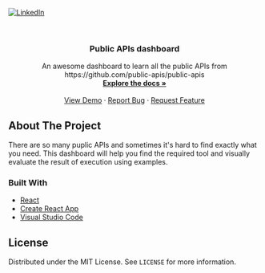 [![LinkedIn][linkedin-shield]][linkedin-url]



<!-- PROJECT LOGO -->
<br />
<p align="center">


  <h3 align="center">Public APIs dashboard</h3>

  <p align="center">
    An awesome dashboard to learn all the public APIs from https://github.com/public-apis/public-apis
    <br />
    <a href="https://https://github.com/5tronciy/public-apis-dashboard"><strong>Explore the docs »</strong></a>
    <br />
    <br />
    <a href="https://5tronciy.github.io/public-apis-dashboard/">View Demo</a>
    ·
    <a href="https://github.com/5tronciy/public-apis-dashboard/issues">Report Bug</a>
    ·
    <a href="https://github.com/5tronciy/public-apis-dashboard/issues">Request Feature</a>
  </p>
</p>


## About The Project

There are so many puplic APIs and sometimes it's hard to find exactly what you need. This dashboard will help you find the required tool and visually evaluate the result of execution using examples.

### Built With

* [React](https://reactjs.org/)
* [Create React App](https://create-react-app.dev/)
* [Visual Studio Code](https://code.visualstudio.com/)



<!-- LICENSE -->
## License

Distributed under the MIT License. See `LICENSE` for more information.






<!-- MARKDOWN LINKS & IMAGES -->
[linkedin-shield]: https://img.shields.io/badge/-LinkedIn-black.svg?style=for-the-badge&logo=linkedin&colorB=555
[linkedin-url]: https://www.linkedin.com/in/roman-golchuk/
